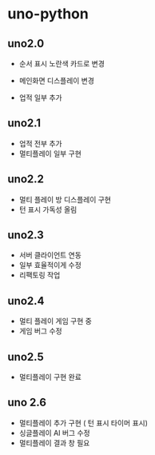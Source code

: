 # uno-python
## uno2.0
+ 순서 표시 노란색 카드로 변경

+ 메인화면 디스플레이 변경

+ 업적 일부 추가

## uno2.1
+ 업적 전부 추가
+ 멀티플레이 일부 구현 

## uno2.2
+ 멀티 플레이 방 디스플레이 구현
+ 턴 표시 가독성 올림
## uno2.3
+ 서버 클라이언트 연동
+ 일부 효율적이게 수정
+ 리팩토링 작업
## uno2.4
+ 멀티 플레이 게임 구현 중
+ 게임 버그 수정
## uno2.5
+ 멀티플레이 구현 완료
## uno 2.6
+ 멀티플레이 추가 구현 ( 턴 표시 타이머 표시)
+ 싱글플레이 AI 버그 수정
+ 멀티플레이 결과 창 필요
